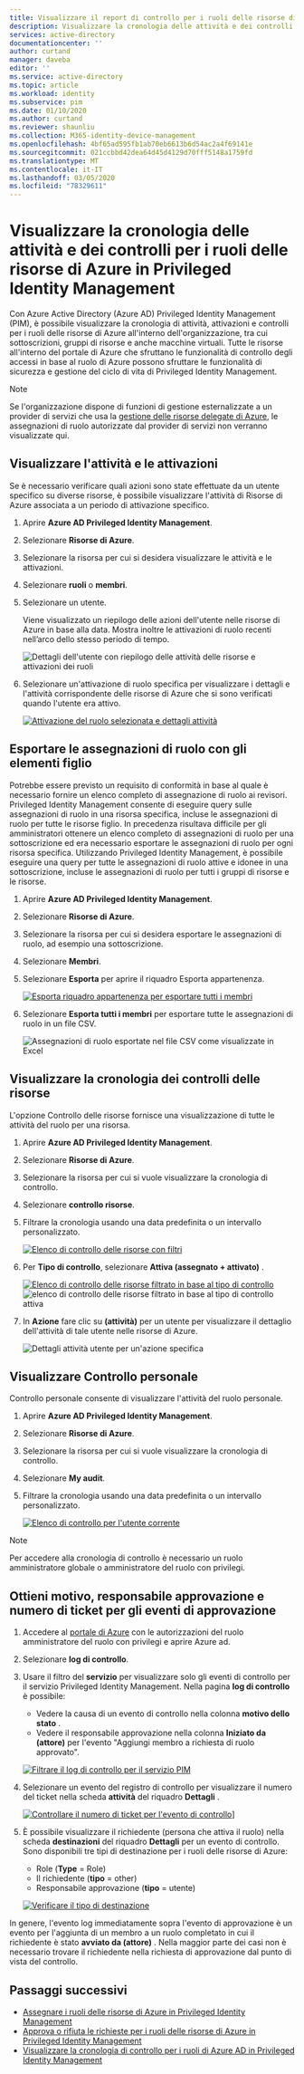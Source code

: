 ```yaml
---
title: Visualizzare il report di controllo per i ruoli delle risorse di Azure in Privileged Identity Management (PIM)-Azure AD | Microsoft Docs
description: Visualizzare la cronologia delle attività e dei controlli per i ruoli delle risorse di Azure in Azure AD Privileged Identity Management (PIM).
services: active-directory
documentationcenter: ''
author: curtand
manager: daveba
editor: ''
ms.service: active-directory
ms.topic: article
ms.workload: identity
ms.subservice: pim
ms.date: 01/10/2020
ms.author: curtand
ms.reviewer: shaunliu
ms.collection: M365-identity-device-management
ms.openlocfilehash: 4bf65ad595fb1ab70eb6613b6d54ac2a4f69141e
ms.sourcegitcommit: 021ccbbd42dea64d45d4129d70fff5148a1759fd
ms.translationtype: MT
ms.contentlocale: it-IT
ms.lasthandoff: 03/05/2020
ms.locfileid: "78329611"
---
```

# <a name="view-activity-and-audit-history-for-azure-resource-roles-in-privileged-identity-management"></a>Visualizzare la cronologia delle attività e dei controlli per i ruoli delle risorse di Azure in Privileged Identity Management

Con Azure Active Directory (Azure AD) Privileged Identity Management (PIM), è possibile visualizzare la cronologia di attività, attivazioni e controlli per i ruoli delle risorse di Azure all'interno dell'organizzazione, tra cui sottoscrizioni, gruppi di risorse e anche macchine virtuali. Tutte le risorse all'interno del portale di Azure che sfruttano le funzionalità di controllo degli accessi in base al ruolo di Azure possono sfruttare le funzionalità di sicurezza e gestione del ciclo di vita di Privileged Identity Management.

> [!NOTE]
> Se l'organizzazione dispone di funzioni di gestione esternalizzate a un provider di servizi che usa la [gestione delle risorse delegate di Azure](../../lighthouse/concepts/azure-delegated-resource-management.md), le assegnazioni di ruolo autorizzate dal provider di servizi non verranno visualizzate qui.

## <a name="view-activity-and-activations"></a>Visualizzare l'attività e le attivazioni

Se è necessario verificare quali azioni sono state effettuate da un utente specifico su diverse risorse, è possibile visualizzare l'attività di Risorse di Azure associata a un periodo di attivazione specifico.

1. Aprire **Azure AD Privileged Identity Management**.

1. Selezionare **Risorse di Azure**.

1. Selezionare la risorsa per cui si desidera visualizzare le attività e le attivazioni.

1. Selezionare **ruoli** o **membri**.

1. Selezionare un utente.

    Viene visualizzato un riepilogo delle azioni dell'utente nelle risorse di Azure in base alla data. Mostra inoltre le attivazioni di ruolo recenti nell’arco dello stesso periodo di tempo.

    ![Dettagli dell'utente con riepilogo delle attività delle risorse e attivazioni dei ruoli](media/azure-pim-resource-rbac/rbac-user-details.png)

1. Selezionare un'attivazione di ruolo specifica per visualizzare i dettagli e l'attività corrispondente delle risorse di Azure che si sono verificati quando l'utente era attivo.

    [![Attivazione del ruolo selezionata e dettagli attività](media/azure-pim-resource-rbac/export-membership.png "Attivazione del ruolo selezionata e dettagli attività")](media/azure-pim-resource-rbac/export-membership.png)

## <a name="export-role-assignments-with-children"></a>Esportare le assegnazioni di ruolo con gli elementi figlio

Potrebbe essere previsto un requisito di conformità in base al quale è necessario fornire un elenco completo di assegnazione di ruolo ai revisori. Privileged Identity Management consente di eseguire query sulle assegnazioni di ruolo in una risorsa specifica, incluse le assegnazioni di ruolo per tutte le risorse figlio. In precedenza risultava difficile per gli amministratori ottenere un elenco completo di assegnazioni di ruolo per una sottoscrizione ed era necessario esportare le assegnazioni di ruolo per ogni risorsa specifica. Utilizzando Privileged Identity Management, è possibile eseguire una query per tutte le assegnazioni di ruolo attive e idonee in una sottoscrizione, incluse le assegnazioni di ruolo per tutti i gruppi di risorse e le risorse.

1. Aprire **Azure AD Privileged Identity Management**.

1. Selezionare **Risorse di Azure**.

1. Selezionare la risorsa per cui si desidera esportare le assegnazioni di ruolo, ad esempio una sottoscrizione.

1. Selezionare **Membri**.

1. Selezionare **Esporta** per aprire il riquadro Esporta appartenenza.

    [![Esporta riquadro appartenenza per esportare tutti i membri](media/azure-pim-resource-rbac/export-membership.png "Esporta pagina di appartenenza per esportare tutti i membri")](media/azure-pim-resource-rbac/export-membership.png)

1. Selezionare **Esporta tutti i membri** per esportare tutte le assegnazioni di ruolo in un file CSV.

    ![Assegnazioni di ruolo esportate nel file CSV come visualizzate in Excel](media/azure-pim-resource-rbac/export-csv.png)

## <a name="view-resource-audit-history"></a>Visualizzare la cronologia dei controlli delle risorse

L'opzione Controllo delle risorse fornisce una visualizzazione di tutte le attività del ruolo per una risorsa.

1. Aprire **Azure AD Privileged Identity Management**.

1. Selezionare **Risorse di Azure**.

1. Selezionare la risorsa per cui si vuole visualizzare la cronologia di controllo.

1. Selezionare **controllo risorse**.

1. Filtrare la cronologia usando una data predefinita o un intervallo personalizzato.

    [![Elenco di controllo delle risorse con filtri](media/azure-pim-resource-rbac/rbac-resource-audit.png "Elenco di controllo delle risorse con filtri")](media/azure-pim-resource-rbac/rbac-resource-audit.png)

1. Per **Tipo di controllo**, selezionare **Attiva (assegnato + attivato)** .

    [![Elenco di controllo delle risorse filtrato in base al tipo di controllo](media/azure-pim-resource-rbac/rbac-audit-activity.png "Elenco di controllo delle risorse filtrato per attivazione")](media/azure-pim-resource-rbac/rbac-audit-activity.png) ![elenco di controllo delle risorse filtrato in base al tipo di controllo attiva](media/azure-pim-resource-rbac/rbac-audit-activity.png)

1. In **Azione** fare clic su **(attività)** per un utente per visualizzare il dettaglio dell'attività di tale utente nelle risorse di Azure.

    ![Dettagli attività utente per un'azione specifica](media/azure-pim-resource-rbac/rbac-audit-activity-details.png)

## <a name="view-my-audit"></a>Visualizzare Controllo personale

Controllo personale consente di visualizzare l'attività del ruolo personale.

1. Aprire **Azure AD Privileged Identity Management**.

1. Selezionare **Risorse di Azure**.

1. Selezionare la risorsa per cui si vuole visualizzare la cronologia di controllo.

1. Selezionare **My audit**.

1. Filtrare la cronologia usando una data predefinita o un intervallo personalizzato.

    [![Elenco di controllo per l'utente corrente](media/azure-pim-resource-rbac/my-audit-time.png "Elenco di controllo per l'utente corrente")](media/azure-pim-resource-rbac/my-audit-time.png)

> [!NOTE]
> Per accedere alla cronologia di controllo è necessario un ruolo amministratore globale o amministratore del ruolo con privilegi.

## <a name="get-reason-approver-and-ticket-number-for-approval-events"></a>Ottieni motivo, responsabile approvazione e numero di ticket per gli eventi di approvazione

1. Accedere al [portale di Azure](https://aad.portal.azure.com) con le autorizzazioni del ruolo amministratore del ruolo con privilegi e aprire Azure ad.
1. Selezionare **log di controllo**.
1. Usare il filtro del **servizio** per visualizzare solo gli eventi di controllo per il servizio Privileged Identity Management. Nella pagina **log di controllo** è possibile:

    - Vedere la causa di un evento di controllo nella colonna **motivo dello stato** .
    - Vedere il responsabile approvazione nella colonna **Iniziato da (attore)** per l'evento "Aggiungi membro a richiesta di ruolo approvato".

    [![Filtrare il log di controllo per il servizio PIM](media/azure-pim-resource-rbac/filter-audit-logs.png "Filtrare il log di controllo per il servizio PIM")](media/azure-pim-resource-rbac/filter-audit-logs.png)

1. Selezionare un evento del registro di controllo per visualizzare il numero del ticket nella scheda **attività** del riquadro **Dettagli** .
  
    [![Controllare il numero di ticket per l'evento di controllo](media/azure-pim-resource-rbac/audit-event-ticket-number.png "Controllare il numero di ticket per l'evento di controllo")](media/azure-pim-resource-rbac/audit-event-ticket-number.png)]

1. È possibile visualizzare il richiedente (persona che attiva il ruolo) nella scheda **destinazioni** del riquadro **Dettagli** per un evento di controllo. Sono disponibili tre tipi di destinazione per i ruoli delle risorse di Azure:

    - Role (**Type** = Role)
    - Il richiedente (**tipo** = other)
    - Responsabile approvazione (**tipo** = utente)

    [![Verificare il tipo di destinazione](media/azure-pim-resource-rbac/audit-event-target-type.png "Verificare il tipo di destinazione")](media/azure-pim-resource-rbac/audit-event-target-type.png)

In genere, l'evento log immediatamente sopra l'evento di approvazione è un evento per l'aggiunta di un membro a un ruolo completato in cui il richiedente è stato **avviato da (attore)** . Nella maggior parte dei casi non è necessario trovare il richiedente nella richiesta di approvazione dal punto di vista del controllo.

## <a name="next-steps"></a>Passaggi successivi

- [Assegnare i ruoli delle risorse di Azure in Privileged Identity Management](pim-resource-roles-assign-roles.md)
- [Approva o rifiuta le richieste per i ruoli delle risorse di Azure in Privileged Identity Management](pim-resource-roles-approval-workflow.md)
- [Visualizzare la cronologia di controllo per i ruoli di Azure AD in Privileged Identity Management](pim-how-to-use-audit-log.md)
